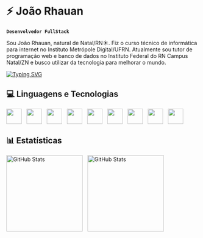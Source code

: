 # ⚡ João Rhauan

**`Desenvolvedor FullStack`**

Sou João Rhauan, natural de Natal/RN☀️. Fiz o curso técnico de informática para internet no Instituto Metrópole Digital/UFRN. Atualmente sou tutor de programação web e banco de dados no Instituto Federal do RN Campus Natal/ZN e busco utilizar da tecnologia para melhorar o mundo.

[![Typing SVG](https://readme-typing-svg.demolab.com/?color="36454F"&duration=4000&lines="A+única+maneira;de+fazer+um+ótimo+trabalho;é+amar+o+que+você+faz;Se+você+ainda+não+encontrou,;continue+procurando;Não+se+acomode.;~+Steve+Jobs)](https://git.io/typing-svg)

## 💻 Linguagens e Tecnologias


<img src="https://cdn.jsdelivr.net/gh/devicons/devicon@latest/icons/javascript/javascript-original.svg"  width="40px" align="left" style="padding-right: 10px;"/>

<img src="https://cdn.jsdelivr.net/gh/devicons/devicon@latest/icons/python/python-original.svg" width="40px" align="left" style="padding-right: 10px;"/>

<img src="https://cdn.jsdelivr.net/gh/devicons/devicon@latest/icons/mongodb/mongodb-original-wordmark.svg" width="40px" align="left" style="padding-right: 10px;" />
          
<img src="https://cdn.jsdelivr.net/gh/devicons/devicon@latest/icons/express/express-original.svg" width="40px"  style="padding-right: 10px;" align="left" />
<img src="https://cdn.jsdelivr.net/gh/devicons/devicon@latest/icons/react/react-original.svg" width="40px"  style="padding-right: 10px;" align="left" />

<img src="https://cdn.jsdelivr.net/gh/devicons/devicon@latest/icons/nodejs/nodejs-original-wordmark.svg" width="40px"  style="padding-right: 10px;" align="left"/>

<img src="https://cdn.jsdelivr.net/gh/devicons/devicon@latest/icons/flask/flask-original-wordmark.svg" width="40px"  style="padding-right: 10px;" align="left"/>

<img src="https://cdn.jsdelivr.net/gh/devicons/devicon@latest/icons/mysql/mysql-original-wordmark.svg" width="40px"  style="padding-right: 10px;" align="left"/>

<img src="https://cdn.jsdelivr.net/gh/devicons/devicon@latest/icons/git/git-plain-wordmark.svg" width="40px"  style="padding-right: 10px;"/>



## 📊 Estatísticas

<p>
  <img 
    align="left" 
    alt="GitHub Stats" 
    height="200" 
    style="padding-right: 10px;" 
    src="https://github-readme-stats.vercel.app/api?username=joaorhauan&show_icons=true&theme=tokyonight&include_all_commits=true&locale=pt-br" 
  />

<img 
      align="left" 
      alt="GitHub Stats" 
      height="200" 
      src="https://github-readme-stats.vercel.app/api/top-langs/?username=larissakich&theme=tokyonight&layout=compact&custom_title=Tecnologias&langs_count=9" 
  />

</p>
